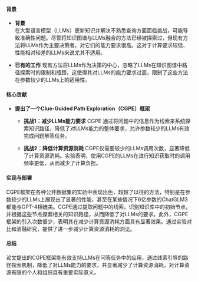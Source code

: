 #### 背景
- **背景**       
    在大型语言模型（LLMs）更新知识并解决不熟悉查询方面面临挑战，可能导致准确性问题。尽管将知识图谱与LLMs融合的方法已经被探索过，但现有方法将LLMs作为主要决策者，对它们的能力要求很高。这对于计算要求较低、性能相对较差的LLMs来说尤其不适用。

- **已有的工作**
    现有方法将LLMs作为决策的中心，忽略了LLMs在知识图谱中路径探索时的限制和瓶颈，这使得其对LLMs的能力要求过高，限制了这些方法在参数较少的LLMs上的适用性。

#### 核心贡献
- **提出了一个Clue-Guided Path Exploration（CGPE）框架**
    - **挑战1：减少LLMs能力要求**
        CGPE 通过将问题中的信息作为线索来系统探索知识路径，降低了对LLMs能力的整体要求，允许参数较少的LLMs有效完成问题解答任务。

    - **挑战2：降低计算资源消耗**
        CGPE仅需要较少的LLMs调用次数，显著降低了计算资源消耗。实验表明，使用CGPE的LLMs在进行知识获取时的调用频率更低，从而减少了计算负担。

#### 实现与部署
CGPE框架在各种公开数据集的实验中表现出色，超越了以往的方法，特别是在参数较少的LLMs上展现出了显著的性能，甚至在某些情况下6亿参数的ChatGLM3都能与GPT-4相媲美。CGPE通过提取问题中的线索，识别知识库中的初始节点，并根据这些节点探索相关的知识路径，从而降低了对LLMs的要求。此外，CGPE框架的引入次数很少，表明其在减少计算资源消耗方面具有显著效果。通过实验对比和消融研究，提供了进一步减少计算资源消耗的洞见。

#### 总结
论文提出的CGPE框架能有效支持LLMs在问答任务中的应用，通过线索引导的路径探索机制，降低了对LLMs能力的要求，并显著减少了计算资源消耗，对计算资源有限的个人和组织具有重要实际意义。